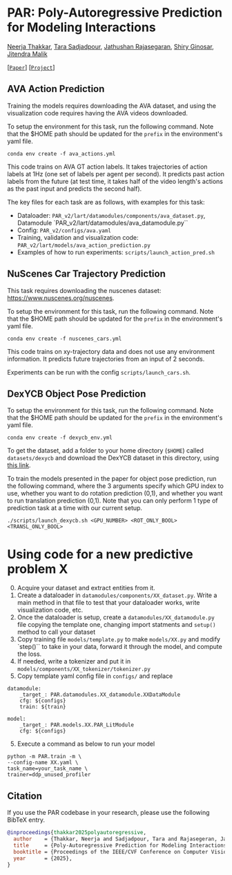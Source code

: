 # PAR: Poly-Autoregressive Prediction for Modeling Interactions

[Neerja Thakkar](neerja.me), [Tara Sadjadpour](https://github.com/tsadja), [Jathushan Rajasegaran](https://brjathu.github.io/), [Shiry Ginosar](https://shiry.ttic.edu/), [Jitendra Malik](https://people.eecs.berkeley.edu/~malik/)

[[`Paper`](https://arxiv.org/abs/2502.08646)] [[`Project`](https://neerja.me/PAR/)]

## AVA Action Prediction

Training the models requires downloading the AVA dataset, and using the visualization code requires having the AVA videos downloaded.

To setup the environment for this task, run the following command. Note that the $HOME path should be updated for the `prefix` in the environment's yaml file.
```
conda env create -f ava_actions.yml
```

This code trains on AVA GT action labels. It takes trajectories of action labels at 1Hz (one set of labels per agent per second). It predicts past action labels from the future (at test time, it takes half of the video length's actions as the past input and predicts the second half).

The key files for each task are as follows, with examples for this task:
- Dataloader: `PAR_v2/lart/datamodules/components/ava_dataset.py`, Datamodule `PAR_v2/lart/datamodules/ava_datamodule.py``
- Config: `PAR_v2/configs/ava.yaml`
- Training, validation and visualization code: `PAR_v2/lart/models/ava_action_prediction.py`
- Examples of how to run experiments: `scripts/launch_action_pred.sh`

## NuScenes Car Trajectory Prediction

This task requires downloading the nuscenes dataset: https://www.nuscenes.org/nuscenes. 

To setup the environment for this task, run the following command. Note that the $HOME path should be updated for the `prefix` in the environment's yaml file.
```
conda env create -f nuscenes_cars.yml
```

This code trains on xy-trajectory data and does not use any environment information. It predicts future trajectories from an input of 2 seconds. 

Experiments can be run with the config `scripts/launch_cars.sh`.

## DexYCB Object Pose Prediction
To setup the environment for this task, run the following command. Note that the $HOME path should be updated for the `prefix` in the environment's yaml file.
```
conda env create -f dexycb_env.yml
```

To get the dataset, add a folder to your home directory (`$HOME`) called `datasets/dexycb` and download the DexYCB dataset in this directory, using [this link](https://dex-ycb.github.io/). 

To train the models presented in the paper for object pose prediction, run the following command, where the 3 arguments specify which GPU index to use, whether you want to do rotation prediction (0,1), and whether you want to run translation prediction (0,1). Note that you can only perform 1 type of prediction task at a time with our current setup.
```
./scripts/launch_dexycb.sh <GPU_NUMBER> <ROT_ONLY_BOOL> <TRANSL_ONLY_BOOL>
```


# Using code for a new predictive problem X
0. Acquire your dataset and extract entities from it.
1. Create a dataloader in `datamodules/components/XX_dataset.py`. Write a main method in that file to test that your dataloader works, write visualization code, etc. 
2. Once the dataloader is setup, create a `datamodules/XX_datamodule.py` file copying the template one, changing import statments and `setup()` method to call your dataset
3. Copy training file `models/template.py` to make `models/XX.py` and modify `step()`` to take in your data, forward it through the model, and compute the loss. 
4. If needed, write a tokenizer and put it in `models/components/XX_tokenizer/tokenizer.py`
4. Copy template yaml config file in `configs/` and replace

```
datamodule:
    _target_: PAR.datamodules.XX_datamodule.XXDataModule
    cfg: ${configs}
    train: ${train}

model:
    _target_: PAR.models.XX.PAR_LitModule
    cfg: ${configs}
```

5. Execute a command as below to run your model

```
python -m PAR.train -m \
--config-name XX.yaml \
task_name=your_task_name \
trainer=ddp_unused_profiler
```


## Citation

If you use the PAR codebase in your research, please use the following BibTeX entry.

```bibtex
@inproceedings{thakkar2025polyautoregressive,
  author    = {Thakkar, Neerja and Sadjadpour, Tara and Rajasegeran, Jathushan and Ginosar, Shiry and Malik, Jitendra},
  title     = {Poly-Autoregressive Prediction for Modeling Interactions},
  booktitle = {Proceedings of the IEEE/CVF Conference on Computer Vision and Pattern Recognition},
  year      = {2025},
}
```
